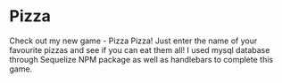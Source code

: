 # Pizza

Check out my new game - Pizza Pizza!
Just enter the name of your favourite pizzas and see if you can eat them all!
I used mysql database through Sequelize NPM package as well as handlebars to complete this game.